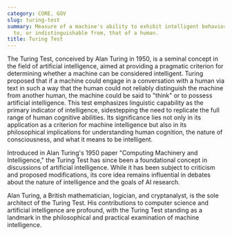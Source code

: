 ```yaml
---
category: CORE, GOV
slug: turing-test
summary: Measure of a machine's ability to exhibit intelligent behavior equivalent
  to, or indistinguishable from, that of a human.
title: Turing Test
---
```


The Turing Test, conceived by Alan Turing in 1950, is a seminal concept in the field of artificial intelligence, aimed at providing a pragmatic criterion for determining whether a machine can be considered intelligent. Turing proposed that if a machine could engage in a conversation with a human via text in such a way that the human could not reliably distinguish the machine from another human, the machine could be said to "think" or to possess artificial intelligence. This test emphasizes linguistic capability as the primary indicator of intelligence, sidestepping the need to replicate the full range of human cognitive abilities. Its significance lies not only in its application as a criterion for machine intelligence but also in its philosophical implications for understanding human cognition, the nature of consciousness, and what it means to be intelligent.

Introduced in Alan Turing's 1950 paper "Computing Machinery and Intelligence," the Turing Test has since been a foundational concept in discussions of artificial intelligence. While it has been subject to criticism and proposed modifications, its core idea remains influential in debates about the nature of intelligence and the goals of AI research.

Alan Turing, a British mathematician, logician, and cryptanalyst, is the sole architect of the Turing Test. His contributions to computer science and artificial intelligence are profound, with the Turing Test standing as a landmark in the philosophical and practical examination of machine intelligence.